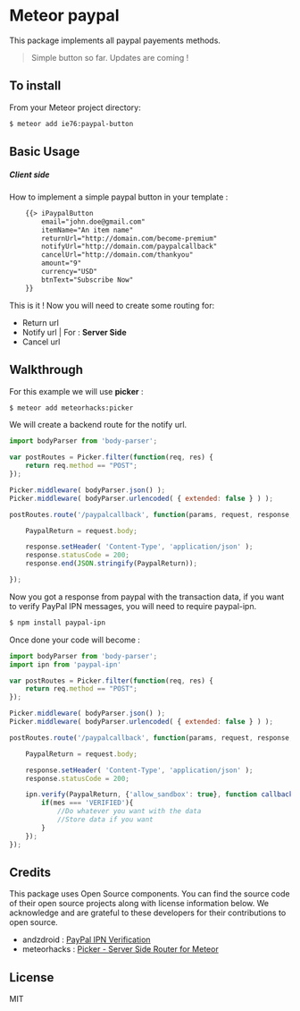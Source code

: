 # Meteor paypal
This package implements all paypal payements methods.

> Simple button so far. Updates are coming !

## To install
From your Meteor project directory:
```sh
$ meteor add ie76:paypal-button
```
## Basic Usage

##### Client side
How to implement a simple paypal button in your template :
```html
    {{> iPaypalButton
        email="john.doe@gmail.com"
        itemName="An item name"
        returnUrl="http://domain.com/become-premium"
        notifyUrl="http://domain.com/paypalcallback"
        cancelUrl="http://domain.com/thankyou"
        amount="9"
        currency="USD"
        btnText="Subscribe Now"
    }}
```
This is it ! Now you will need to create some routing for:
* Return url
* Notify url | For : **Server Side**
* Cancel url

## Walkthrough
For this example we will use __picker__ :
```sh
$ meteor add meteorhacks:picker
```
We will create a backend route for the notify url.
```js
import bodyParser from 'body-parser';

var postRoutes = Picker.filter(function(req, res) {
    return req.method == "POST";
});

Picker.middleware( bodyParser.json() );
Picker.middleware( bodyParser.urlencoded( { extended: false } ) );

postRoutes.route('/paypalcallback', function(params, request, response, next) {

    PaypalReturn = request.body;

    response.setHeader( 'Content-Type', 'application/json' );
    response.statusCode = 200;
    response.end(JSON.stringify(PaypalReturn));

});
```
Now you got a response from paypal with the transaction data, if you want to verify PayPal IPN messages, you will need to require paypal-ipn.
```sh
$ npm install paypal-ipn
```
Once done your code will become :
```js
import bodyParser from 'body-parser';
import ipn from 'paypal-ipn'

var postRoutes = Picker.filter(function(req, res) {
    return req.method == "POST";
});

Picker.middleware( bodyParser.json() );
Picker.middleware( bodyParser.urlencoded( { extended: false } ) );

postRoutes.route('/paypalcallback', function(params, request, response, next) {

    PaypalReturn = request.body;

    response.setHeader( 'Content-Type', 'application/json' );
    response.statusCode = 200;

    ipn.verify(PaypalReturn, {'allow_sandbox': true}, function callback(err, mes) {
        if(mes === 'VERIFIED'){
            //Do whatever you want with the data
            //Store data if you want
        }
    });
});

```

## Credits
This package uses Open Source components. You can find the source code of their open source projects along with license information below. We acknowledge and are grateful to these developers for their contributions to open source.

* andzdroid : [PayPal IPN Verification](https://github.com/andzdroid/paypal-ipn)
* meteorhacks : [Picker - Server Side Router for Meteor](https://github.com/meteorhacks/picker)


License
----

MIT
